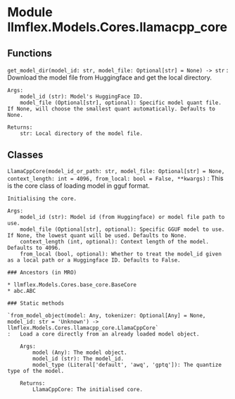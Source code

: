 Module llmflex.Models.Cores.llamacpp_core
=========================================

Functions
---------

    
`get_model_dir(model_id: str, model_file: Optional[str] = None) ‑> str`
:   Download the model file from Huggingface and get the local directory.
    
    Args:
        model_id (str): Model's HuggingFace ID.
        model_file (Optional[str], optional): Specific model quant file. If None, will choose the smallest quant automatically. Defaults to None.
    
    Returns:
        str: Local directory of the model file.

Classes
-------

`LlamaCppCore(model_id_or_path: str, model_file: Optional[str] = None, context_length: int = 4096, from_local: bool = False, **kwargs)`
:   This is the core class of loading model in gguf format.
        
    
    Initialising the core.
    
    Args:
        model_id (str): Model id (from Huggingface) or model file path to use.
        model_file (Optional[str], optional): Specific GGUF model to use. If None, the lowest quant will be used. Defaults to None.
        context_length (int, optional): Context length of the model. Defaults to 4096.
        from_local (bool, optional): Whether to treat the model_id given as a local path or a Huggingface ID. Defaults to False.

    ### Ancestors (in MRO)

    * llmflex.Models.Cores.base_core.BaseCore
    * abc.ABC

    ### Static methods

    `from_model_object(model: Any, tokenizer: Optional[Any] = None, model_id: str = 'Unknown') ‑> llmflex.Models.Cores.llamacpp_core.LlamaCppCore`
    :   Load a core directly from an already loaded model object.
        
        Args:
            model (Any): The model object.
            model_id (str): The model_id.
            model_type (Literal['default', 'awq', 'gptq']): The quantize type of the model.
        
        Returns:
            LlamaCppCore: The initialised core.